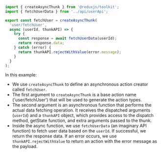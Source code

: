 
```js
import { createAsyncThunk } from '@reduxjs/toolkit';
import { fetchUserData } from '../api/userApi';

export const fetchUser = createAsyncThunk(
  'user/fetchUser',
  async (userId, thunkAPI) => {
    try {
      const response = await fetchUserData(userId);
      return response.data;
    } catch (error) {
      return thunkAPI.rejectWithValue(error.message);
    }
  }
);

```

In this example:

- We use `createAsyncThunk` to define an asynchronous action creator called `fetchUser`.
- The first argument to `createAsyncThunk` is a base action name ('user/fetchUser') that will be used to generate the action types.
- The second argument is an asynchronous function that performs the actual data fetching operation. It receives the dispatched arguments (`userId`) and a `thunkAPI` object, which provides access to the dispatch method, getState function, and extra arguments passed to the thunk.
- Inside the async function, we use `fetchUserData` (an imaginary API function) to fetch user data based on the `userId`. If successful, we return the response data. If an error occurs, we use `thunkAPI.rejectWithValue` to return an action with the error message as the payload.